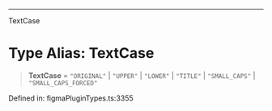 ---

TextCase

# Type Alias: TextCase

> **TextCase** = `"ORIGINAL"` \| `"UPPER"` \| `"LOWER"` \| `"TITLE"` \| `"SMALL_CAPS"` \| `"SMALL_CAPS_FORCED"`

Defined in: figmaPluginTypes.ts:3355
